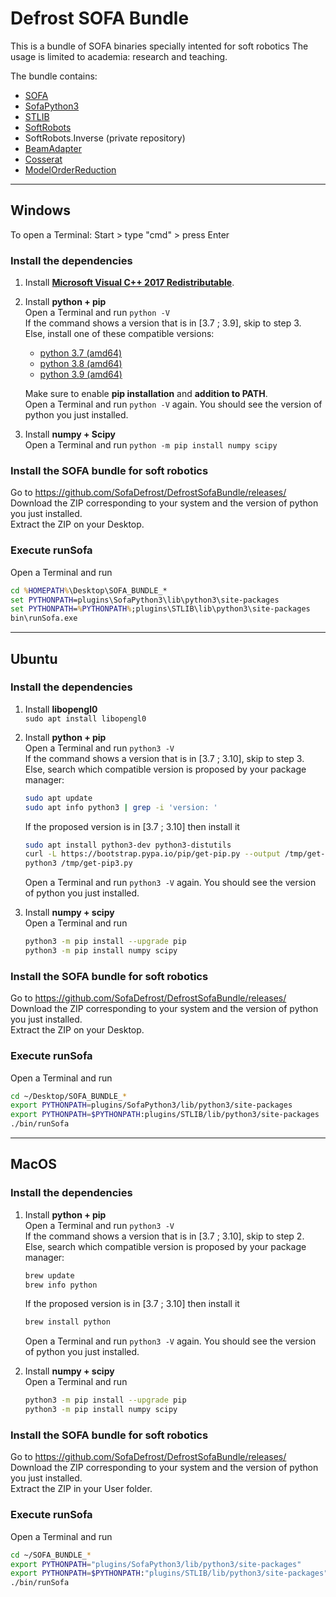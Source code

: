 # Defrost SOFA Bundle

This is a bundle of SOFA binaries specially intented for soft robotics 
The usage is limited to academia: research and teaching.

The bundle contains:
- [SOFA](https://github.com/sofa-framework/sofa)
- [SofaPython3](https://github.com/sofa-framework/SofaPython3)
- [STLIB](https://github.com/SofaDefrost/STLIB)
- [SoftRobots](https://github.com/SofaDefrost/SoftRobots)
- SoftRobots.Inverse (private repository)
- [BeamAdapter](https://github.com/sofa-framework/BeamAdapter)
- [Cosserat](https://github.com/SofaDefrost/plugin.Cosserat)
- [ModelOrderReduction](https://github.com/SofaDefrost/ModelOrderReduction)

----------------------------------------

## Windows

To open a Terminal: Start > type "cmd" > press Enter

### Install the dependencies

1. Install **[Microsoft Visual C++ 2017 Redistributable](https://aka.ms/vs/15/release/vc_redist.x64.exe)**.

2. Install **python + pip**  
   Open a Terminal and run `python -V`  
   If the command shows a version that is in [3.7 ; 3.9], skip to step 3.  
   Else, install one of these compatible versions:  
   - [python 3.7 (amd64)](https://www.python.org/ftp/python/3.7.9/python-3.7.9-amd64.exe)  
   - [python 3.8 (amd64)](https://www.python.org/ftp/python/3.8.10/python-3.8.10-amd64.exe)  
   - [python 3.9 (amd64)](https://www.python.org/ftp/python/3.9.12/python-3.9.12-amd64.exe)  
   
   Make sure to enable **pip installation** and **addition to PATH**.  
   Open a Terminal and run `python -V` again. You should see the version of python you just installed.

3. Install **numpy + Scipy**  
   Open a Terminal and run `python -m pip install numpy scipy`

### Install the SOFA bundle for soft robotics

Go to https://github.com/SofaDefrost/DefrostSofaBundle/releases/
Download the ZIP corresponding to your system and the version of python you just installed.  
Extract the ZIP on your Desktop.

### Execute runSofa

Open a Terminal and run  
```cmd
cd %HOMEPATH%\Desktop\SOFA_BUNDLE_*
set PYTHONPATH=plugins\SofaPython3\lib\python3\site-packages
set PYTHONPATH=%PYTHONPATH%;plugins\STLIB\lib\python3\site-packages 
bin\runSofa.exe
```

----------------------------------------

## Ubuntu

### Install the dependencies

1. Install **libopengl0**  
   `sudo apt install libopengl0`
   
2. Install **python + pip**  
   Open a Terminal and run `python3 -V`  
   If the command shows a version that is in [3.7 ; 3.10], skip to step 3.  
   Else, search which compatible version is proposed by your package manager:  
   ```bash
   sudo apt update
   sudo apt info python3 | grep -i 'version: '
   ```
   If the proposed version is in [3.7 ; 3.10] then install it  
   ```bash
   sudo apt install python3-dev python3-distutils
   curl -L https://bootstrap.pypa.io/pip/get-pip.py --output /tmp/get-pip3.py
   python3 /tmp/get-pip3.py
   ```
   Open a Terminal and run `python3 -V` again. You should see the version of python you just installed.

3. Install **numpy + scipy**  
   Open a Terminal and run  
   ```bash
   python3 -m pip install --upgrade pip
   python3 -m pip install numpy scipy
   ```

### Install the SOFA bundle for soft robotics

Go to https://github.com/SofaDefrost/DefrostSofaBundle/releases/
Download the ZIP corresponding to your system and the version of python you just installed.  
Extract the ZIP on your Desktop.

### Execute runSofa

Open a Terminal and run  
```bash
cd ~/Desktop/SOFA_BUNDLE_*
export PYTHONPATH=plugins/SofaPython3/lib/python3/site-packages 
export PYTHONPATH=$PYTHONPATH:plugins/STLIB/lib/python3/site-packages 
./bin/runSofa
```

----------------------------------------

## MacOS

### Install the dependencies

1. Install **python + pip**  
   Open a Terminal and run `python3 -V`  
   If the command shows a version that is in [3.7 ; 3.10], skip to step 2.  
   Else, search which compatible version is proposed by your package manager:   
   ```bash
   brew update
   brew info python
   ```
   If the proposed version is in [3.7 ; 3.10] then install it  
   ```bash
   brew install python
   ```
   Open a Terminal and run `python3 -V` again. You should see the version of python you just installed.  

2. Install **numpy + scipy**   
   Open a Terminal and run  
   ```bash
   python3 -m pip install --upgrade pip
   python3 -m pip install numpy scipy
   ```

### Install the SOFA bundle for soft robotics

Go to https://github.com/SofaDefrost/DefrostSofaBundle/releases/
Download the ZIP corresponding to your system and the version of python you just installed.  
Extract the ZIP in your User folder.  

### Execute runSofa

Open a Terminal and run  
```bash
cd ~/SOFA_BUNDLE_*
export PYTHONPATH="plugins/SofaPython3/lib/python3/site-packages"
export PYTHONPATH=$PYTHONPATH:"plugins/STLIB/lib/python3/site-packages" 
./bin/runSofa
```
